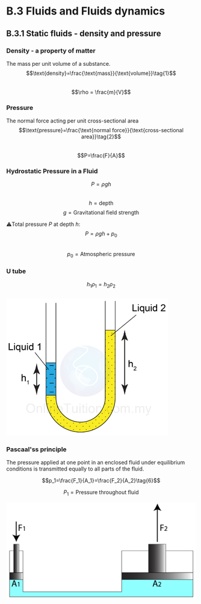 # B.3 Fluids and Fluids dynamics
## B.3.1 Static fluids - density and pressure 
### Density - a property of matter
The mass per unit volume of a substance.  
$$\text{density}=\frac{\text{mass}}{\text{volume}}\tag{1}$$  
$$\rho = \frac{m}{V}$$

### Pressure
The normal force acting per unit cross-sectional area  
$$\text{pressure}=\frac{\text{normal force}}{\text{cross-sectional area}}\tag{2}$$  
$$P=\frac{F}{A}$$  

### Hydrostatic Pressure in a Fluid  
$$P=\rho gh\tag{3}$$  
$$h=\text{depth}$$
$$g=\text{Gravitational field strength}$$  

⚠️Total pressure $P$ at depth $h$:
$$P=\rho gh+p_0\tag{4}$$  
$$p_0=\text{Atmospheric pressure}$$

### U tube
$$h_1 \rho _1=h_2 \rho_2 \tag{5}$$  
![uTude](/IBDP_Physics_HL/Topic%20B%20Engineering/image/Screenshot%202023-11-22%20084841.png)  

### Pascaal'ss principle  
The pressure applied at one point in an enclosed fluid under equilibrium conditions is transmitted equally to all parts of the fluid.  

$$p_1=\frac{F_1}{A_1}=\frac{F_2}{A_2}\tag{6}$$  

$$P_1 = \text{Pressure throughout fluid}$$

![uTude](/IBDP_Physics_HL/Topic%20B%20Engineering/image/PascalPrinciple.png)  